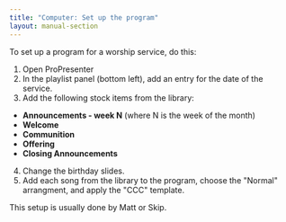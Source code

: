 ```yaml
---
title: "Computer: Set up the program"
layout: manual-section
---
```


To set up a program for a worship service, do this:

1. Open ProPresenter
2. In the playlist panel (bottom left), add an entry for the date of the service.
3. Add the following stock items from the library:
  * **Announcements - week N** (where N is the week of the month)
  * **Welcome**
  * **Communition**
  * **Offering**
  * **Closing Announcements**
4. Change the birthday slides.
5. Add each song from the library to the program, choose the "Normal" arrangment, and apply the "CCC" template.

This setup is usually done by Matt or Skip.
